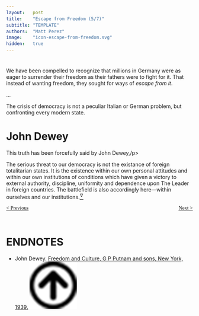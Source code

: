 ```yaml
---
layout:   post
title:    "Escape from Freedom (5/7)"
subtitle: "TEMPLATE"
authors:  "Matt Perez"
image:    "icon-escape-from-freedom.svg"
hidden:   true
---
```


<div style='display:none; '>
 <p><em>Escape from Freedom</em> was published in 1941. Pim de Morre, co-founder of <em>Corporate Rebels</em>, reminded me of it. I first read it when I was 18-19 years old (I am a mere 73 now).</p>
</div>

<h1></h1>
 <div class="_citation">
  <p>We have been compelled to recognize that millions in Germany were as eager to surrender their freedom as their fathers were to fight for it. That instead of wanting freedom, they sought for ways of <em>escape from it</em>.</p>
  <p>&hellip;</p>
  <p>The crisis of democracy is not a peculiar Italian or German problem, but confronting every modern state.</p>
 </div>

<h1>John Dewey</h1>
 <p>This truth has been forcefully said by John Dewey,/p>
  <div class="_citation">
   <p>The serious threat to our democracy is not the existance of foreign totalitarian states. It is the existence within our own personal attitudes and within our own institutions of conditions which have given a victory to external authority, discipline, uniformity and dependence upon The Leader in foreign countries. The battlefield is also accordingly here—within ourselves and our institutions.<a href='#en01'><sup id='bm01'>&hairsp;&nabla;&hairsp;</sup></a></p>
  </div>
 </div>
 <p></p>
 <p></p>
 <p></p>
 <p></p>

<div style="margin-bottom:1in; font-family: American Typewriter, serif; ">
 <span style="float:left; ">
  <a href="https://radicalcompanies.com/2024/12/26/escape-from-freedom">&lt; Previous</a>
 </span>
 <span style="float:right; ">
  <a href="https://radicalcompanies.com/2024/12/28/escape-from-freedom">Next &gt;</a>
 </span>
</div>

<h1 class="_section">ENDNOTES</h1>
 <ul>
  <li id="en01">
   <p class="_list-item">
    John Dewey.
    <a href="display" target="_blank">Freedom and Culture, G P Putnam and sons, New York, 1939.</a>
    <a class="_uparrow" href="#bm01"><img src="/assets/img/arrow-up-icon.png"></a>
   </p>
  </li>
 </ul>
